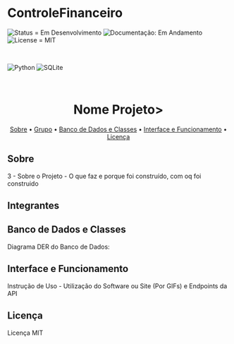 # ControleFinanceiro

<p>
    <img src="https://img.shields.io/badge/Status-Em_Desenvolvimento-orange" alt="Status = Em Desenvolvimento">
    <img src="https://img.shields.io/badge/Documentação-Em_Andamento-yellow" alt="Documentação: Em Andamento">
    <img src="https://img.shields.io/badge/License-MIT-blue" alt="License = MIT">
</p>

<br>

![Python](https://img.shields.io/badge/python-3670A0?style=for-the-badge&logo=python&logoColor=ffdd54)
![SQLite](https://img.shields.io/badge/sqlite-%2307405e.svg?style=for-the-badge&logo=sqlite&logoColor=white)


<br>

<h1 align="center"; style="font-weight: bold;">Nome Projeto></h1>

<p align="center">
    <a href="#sobre">Sobre</a> •
    <a href="#grupo">Grupo</a> •
    <a href="#diagrama">Banco de Dados e Classes</a> •
    <a href="#how-it-works">Interface e Funcionamento</a> •
    <a href="#lincença">Licença</a>
</p>

<h2 id="sobre">Sobre</h2>
3 - Sobre o Projeto - O que faz e porque foi construído, com oq foi construido

<h2 id="grupo">Integrantes</h2>

<h2 id="diagrama">Banco de Dados e Classes</h2>
Diagrama DER do Banco de Dados:
<imn>

<h2 id="how-it-works">Interface e Funcionamento</h2>
Instrução de Uso - Utilização do Software ou Site (Por GIFs) e Endpoints da API

<h2 id="lincença">Licença</h2>
Licença MIT
